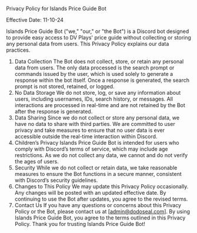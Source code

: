 Privacy Policy for Islands Price Guide Bot

Effective Date: 11-10-24

Islands Price Guide Bot ("we," "our," or "the Bot") is a Discord bot designed to provide easy access to DV Plays' price guide without collecting or storing any personal data from users. This Privacy Policy explains our data practices.

1. Data Collection
The Bot does not collect, store, or retain any personal data from users.
The only data processed is the search prompt or commands issued by the user, which is used solely to generate a response within the bot itself.
Once a response is generated, the search prompt is not stored, retained, or logged.
2. No Data Storage
We do not store, log, or save any information about users, including usernames, IDs, search history, or messages.
All interactions are processed in real-time and are not retained by the Bot after the response is generated.
3. Data Sharing
Since we do not collect or store any personal data, we have no data to share with third parties.
We are committed to user privacy and take measures to ensure that no user data is ever accessible outside the real-time interaction within Discord.
4. Children’s Privacy
Islands Price Guide Bot is intended for users who comply with Discord’s terms of service, which may include age restrictions.
As we do not collect any data, we cannot and do not verify the ages of users.
5. Security
While we do not collect or retain data, we take reasonable measures to ensure the Bot functions in a secure manner, consistent with Discord’s security guidelines.
6. Changes to This Policy
We may update this Privacy Policy occasionally. Any changes will be posted with an updated effective date. By continuing to use the Bot after updates, you agree to the revised terms.
7. Contact Us
If you have any questions or concerns about this Privacy Policy or the Bot, please contact us at [admin@dodoseal.com].
By using Islands Price Guide Bot, you agree to the terms outlined in this Privacy Policy. Thank you for trusting Islands Price Guide Bot!
